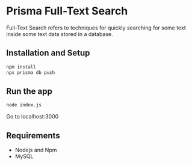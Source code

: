 <!-- how to deploy -->

# Prisma Full-Text Search

Full-Text Search refers to techniques for quickly searching for some text inside some text data stored in a database.

## Installation and Setup

```sh
npm install
npx prisma db push
```

## Run the app

```sh
node index.js
```

Go to localhost:3000

## Requirements

- Nodejs and Npm
- MySQL
